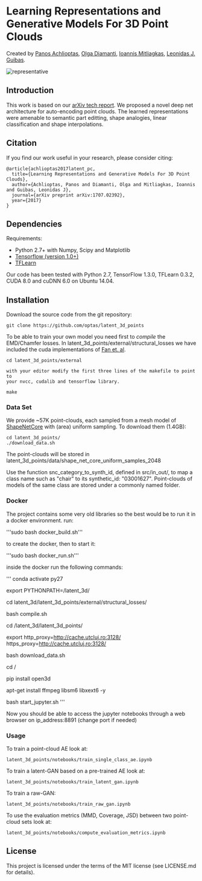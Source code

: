 # Learning Representations and Generative Models For 3D Point Clouds
Created by <a href="https://ai.stanford.edu/~optas/" target="_blank">Panos Achlioptas</a>, <a href="http://olga-diamanti.net" target="_blank">Olga Diamanti</a>, <a href="https://mitliagkas.github.io" target="_blank">Ioannis Mitliagkas</a>, <a href="https://geometry.stanford.edu/member/guibas/" target="_blank">Leonidas J. Guibas</a>.

![representative](https://github.com/optas/latent_3d_points/blob/master/doc/images/teaser.jpg)


## Introduction
This work is based on our [arXiv tech report](https://arxiv.org/abs/1707.02392). We proposed a novel deep net architecture for auto-encoding point clouds. The learned representations were amenable to semantic part editting, shape analogies, linear classification and shape interpolations.
<!-- You can also check our [project webpage](http://stanford.edu/~optas/) for a deeper introduction. -->


## Citation
If you find our work useful in your research, please consider citing:

	@article{achlioptas2017latent_pc,
	  title={Learning Representations and Generative Models For 3D Point Clouds},
	  author={Achlioptas, Panos and Diamanti, Olga and Mitliagkas, Ioannis and Guibas, Leonidas J},
	  journal={arXiv preprint arXiv:1707.02392},
	  year={2017}
	}


## Dependencies
Requirements:
- Python 2.7+ with Numpy, Scipy and Matplotlib
- [Tensorflow (version 1.0+)](https://www.tensorflow.org/get_started/os_setup)
- [TFLearn](http://tflearn.org/installation)

Our code has been tested with Python 2.7, TensorFlow 1.3.0, TFLearn 0.3.2, CUDA 8.0 and cuDNN 6.0 on Ubuntu 14.04.


## Installation
Download the source code from the git repository:
```
git clone https://github.com/optas/latent_3d_points
```

To be able to train your own model you need first to _compile_ the EMD/Chamfer losses. In latent_3d_points/external/structural_losses we have included the cuda implementations of [Fan et. al](https://github.com/fanhqme/PointSetGeneration).
```
cd latent_3d_points/external

with your editor modify the first three lines of the makefile to point to 
your nvcc, cudalib and tensorflow library.

make
```

### Data Set
We provide ~57K point-clouds, each sampled from a mesh model of 
<a href="https://www.shapenet.org" target="_blank">ShapeNetCore</a> 
with (area) uniform sampling. To download them (1.4GB):
```
cd latent_3d_points/
./download_data.sh
```
The point-clouds will be stored in latent_3d_points/data/shape_net_core_uniform_samples_2048

Use the function snc_category_to_synth_id, defined in src/in_out/, to map a class name such as "chair" to its synthetic_id: "03001627". Point-clouds of models of the same class are stored under a commonly named folder.

### Docker

The project contains some very old libraries so the best would be to run it in a docker environment.
run: 

'''sudo bash docker_build.sh''' 

to create the docker, then to start it: 

'''sudo bash docker_run.sh'''

inside the docker run the following commands:

'''
conda activate py27

export PYTHONPATH=/latent_3d/

cd latent_3d/latent_3d_points/external/structural_losses/

bash compile.sh

cd /latent_3d/latent_3d_points/

export http_proxy=http://cache.utcluj.ro:3128/ https_proxy=http://cache.utcluj.ro:3128/

bash download_data.sh

cd /

pip install open3d

apt-get install ffmpeg libsm6 libxext6  -y

bash start_jupyter.sh
'''

Now you should be able to access the jupyter notebooks through a web browser on ip_address:8891 (change port if needed)
### Usage
To train a point-cloud AE look at:

    latent_3d_points/notebooks/train_single_class_ae.ipynb

To train a latent-GAN based on a pre-trained AE look at:

    latent_3d_points/notebooks/train_latent_gan.ipynb

To train a raw-GAN:

    latent_3d_points/notebooks/train_raw_gan.ipynb    

To use the evaluation metrics (MMD, Coverage, JSD) between two point-cloud sets look at:

    latent_3d_points/notebooks/compute_evaluation_metrics.ipynb



## License
This project is licensed under the terms of the MIT license (see LICENSE.md for details).
